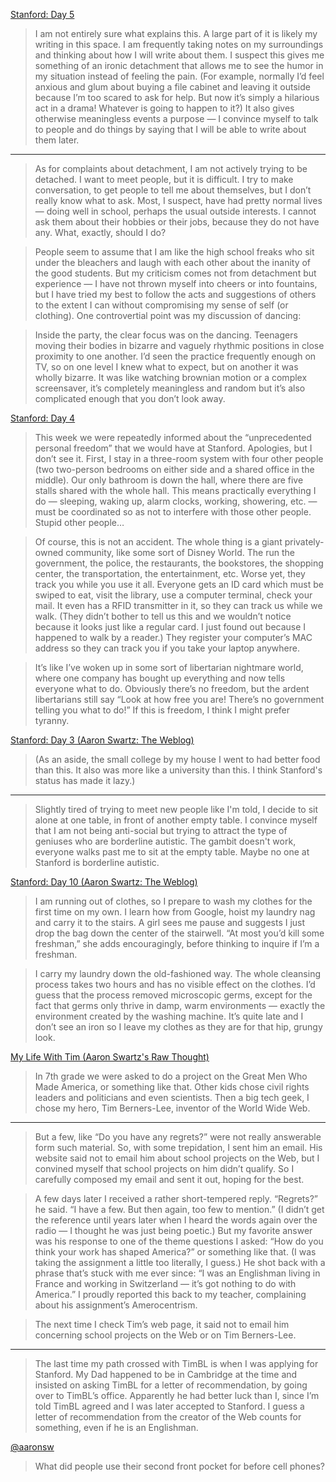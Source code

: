 [Stanford: Day 5](http://www.aaronsw.com/weblog/001423)

>I am not entirely sure what explains this. A large part of it is likely my writing in this space. I am frequently taking notes on my surroundings and thinking about how I will write about them. I suspect this gives me something of an ironic detachment that allows me to see the humor in my situation instead of feeling the pain. (For example, normally I’d feel anxious and glum about buying a file cabinet and leaving it outside because I’m too scared to ask for help. But now it’s simply a hilarious act in a drama! Whatever is going to happen to it?) It also gives otherwise meaningless events a purpose — I convince myself to talk to people and do things by saying that I will be able to write about them later.

---

>As for complaints about detachment, I am not actively trying to be detached. I want to meet people, but it is difficult. I try to make conversation, to get people to tell me about themselves, but I don’t really know what to ask. Most, I suspect, have had pretty normal lives — doing well in school, perhaps the usual outside interests. I cannot ask them about their hobbies or their jobs, because they do not have any. What, exactly, should I do?

>People seem to assume that I am like the high school freaks who sit under the bleachers and laugh with each other about the inanity of the good students. But my criticism comes not from detachment but experience — I have not thrown myself into cheers or into fountains, but I have tried my best to follow the acts and suggestions of others to the extent I can without compromising my sense of self (or clothing). One controvertial point was my discussion of dancing:

>Inside the party, the clear focus was on the dancing. Teenagers moving their bodies in bizarre and vaguely rhythmic positions in close proximity to one another. I’d seen the practice frequently enough on TV, so on one level I knew what to expect, but on another it was wholly bizarre. It was like watching brownian motion or a complex screensaver, it’s completely meaningless and random but it’s also complicated enough that you don’t look away.

[Stanford: Day 4](http://www.aaronsw.com/weblog/001422)

> This week we were repeatedly informed about the “unprecedented personal freedom” that we would have at Stanford. Apologies, but I don’t see it. First, I stay in a three-room system with four other people (two two-person bedrooms on either side and a shared office in the middle). Our only bathroom is down the hall, where there are five stalls shared with the whole hall. This means practically everything I do — sleeping, waking up, alarm clocks, working, showering, etc. — must be coordinated so as not to interfere with those other people. Stupid other people…

> Of course, this is not an accident. The whole thing is a giant privately-owned community, like some sort of Disney World. The run the government, the police, the restaurants, the bookstores, the shopping center, the transportation, the entertainment, etc. Worse yet, they track you while you use it all. Everyone gets an ID card which must be swiped to eat, visit the library, use a computer terminal, check your mail. It even has a RFID transmitter in it, so they can track us while we walk. (They didn’t bother to tell us this and we wouldn’t notice because it looks just like a regular card. I just found out because I happened to walk by a reader.) They register your computer’s MAC address so they can track you if you take your laptop anywhere.

> It’s like I’ve woken up in some sort of libertarian nightmare world, where one company has bought up everything and now tells everyone what to do. Obviously there’s no freedom, but the ardent libertarians still say “Look at how free you are! There’s no government telling you what to do!” If this is freedom, I think I might prefer tyranny.

[Stanford: Day 3 (Aaron Swartz: The Weblog)](http://www.aaronsw.com/weblog/001421)

>(As an aside, the small college by my house I went to had better food than this. It also was more like a university than this. I think Stanford's status has made it lazy.)

---

> Slightly tired of trying to meet new people like I'm told, I decide to sit alone at one table, in front of another empty table. I convince myself that I am not being anti-social but trying to attract the type of geniuses who are borderline autistic. The gambit doesn't work, everyone walks past me to sit at the empty table. Maybe no one at Stanford is borderline autistic.

[Stanford: Day 10 (Aaron Swartz: The Weblog)](http://www.aaronsw.com/weblog/001427)


>I am running out of clothes, so I prepare to wash my clothes for the first time on my own. I learn how from Google, hoist my laundry nag and carry it to the stairs. A girl sees me pause and suggests I just drop the bag down the center of the stairwell. “At most you’d kill some freshman,” she adds encouragingly, before thinking to inquire if I’m a freshman.

>I carry my laundry down the old-fashioned way. The whole cleansing process takes two hours and has no visible effect on the clothes. I’d guess that the process removed microscopic germs, except for the fact that germs only thrive in damp, warm environments — exactly the environment created by the washing machine. It’s quite late and I don’t see an iron so I leave my clothes as they are for that hip, grungy look.



[My Life With Tim (Aaron Swartz's Raw Thought)](http://www.aaronsw.com/weblog/mylifewithtim)

>In 7th grade we were asked to do a project on the Great Men Who Made America, or something like that. Other kids chose civil rights leaders and politicians and even scientists. Then a big tech geek, I chose my hero, Tim Berners-Lee, inventor of the World Wide Web.

---

>But a few, like “Do you have any regrets?” were not really answerable form such material. So, with some trepidation, I sent him an email. His website said not to email him about school projects on the Web, but I convined myself that school projects on him didn’t qualify. So I carefully composed my email and sent it out, hoping for the best.

>A few days later I received a rather short-tempered reply. “Regrets?” he said. “I have a few. But then again, too few to mention.” (I didn’t get the reference until years later when I heard the words again over the radio — I thought he was just being poetic.) But my favorite answer was his response to one of the theme questions I asked: “How do you think your work has shaped America?” or something like that. (I was taking the assignment a little too literally, I guess.) He shot back with a phrase that’s stuck with me ever since: “I was an Englishman living in France and working in Switzerland — it’s got nothing to do with America.” I proudly reported this back to my teacher, complaining about his assignment’s Amerocentrism.

> The next time I check Tim’s web page, it said not to email him concerning school projects on the Web or on Tim Berners-Lee.

---

> The last time my path crossed with TimBL is when I was applying for Stanford. My Dad happened to be in Cambridge at the time and insisted on asking TimBL for a letter of recommendation, by going over to TimBL’s office. Apparently he had better luck than I, since I’m told TimBL agreed and I was later accepted to Stanford. I guess a letter of recommendation from the creator of the Web counts for something, even if he is an Englishman.

[@aaronsw](https://twitter.com/aaronsw/status/248487298021355520)

> What did people use their second front pocket for before cell phones?